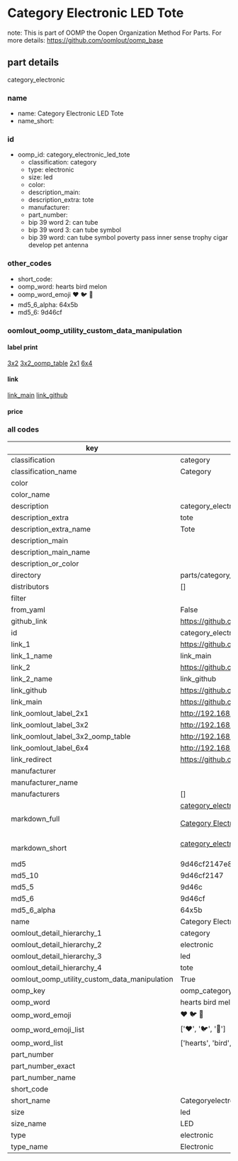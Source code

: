 # Category Electronic LED Tote  

note: This is part of OOMP the Oopen Organization Method For Parts. For more details: https://github.com/oomlout/oomp_base

##  part details
  



category_electronic



### name
* name: Category Electronic LED Tote
* name_short: 
### id
* oomp_id: category_electronic_led_tote
  * classification: category
  * type: electronic
  * size: led
  * color: 
  * description_main: 
  * description_extra: tote
  * manufacturer: 
  * part_number: 
  * bip 39 word 2: can tube
  * bip 39 word 3: can tube symbol
  * bip 39 word: can tube symbol poverty pass inner sense trophy cigar develop pet antenna

### other_codes
* short_code: 
* oomp_word: hearts bird melon
* oomp_word_emoji :hearts: :bird: :melon:
* md5_6_alpha: 64x5b
* md5_6: 9d46cf






### oomlout_oomp_utility_custom_data_manipulation
#### label print
[3x2](http://192.168.1.245:1112/?label=oomp%2064x5b)
[3x2_oomp_table](http://192.168.1.108:1112/?label=oomp%2064x5b)
[2x1](http://192.168.1.242:1112/?label=oomp%2064x5b)
[6x4](http://192.168.1.55:1112/?label=oomp%2064x5b)    

#### link

[link_main](https://github.com/oomlout/oomlout_oomp_version_1_messy/tree/main/parts/category_electronic_led_tote) [link_github](https://github.com/oomlout/oomlout_oomp_version_1_messy/tree/main/parts/category_electronic_led_tote)                             

#### price







### all codes 
| key | value |  
| --- | --- |  
| classification | category |  
| classification_name | Category |  
| color |  |  
| color_name |  |  
| description | category_electronic |  
| description_extra | tote |  
| description_extra_name | Tote |  
| description_main |  |  
| description_main_name |  |  
| description_or_color |   |  
| directory | parts/category_electronic_led_tote |  
| distributors | [] |  
| filter |  |  
| from_yaml | False |  
| github_link | https://github.com/oomlout/oomlout_oomp_part_src/tree/main/parts/category_electronic_led_tote |  
| id | category_electronic_led_tote |  
| link_1 | https://github.com/oomlout/oomlout_oomp_version_1_messy/tree/main/parts/category_electronic_led_tote |  
| link_1_name | link_main |  
| link_2 | https://github.com/oomlout/oomlout_oomp_version_1_messy/tree/main/parts/category_electronic_led_tote |  
| link_2_name | link_github |  
| link_github | https://github.com/oomlout/oomlout_oomp_version_1_messy/tree/main/parts/category_electronic_led_tote |  
| link_main | https://github.com/oomlout/oomlout_oomp_version_1_messy/tree/main/parts/category_electronic_led_tote |  
| link_oomlout_label_2x1 | http://192.168.1.242:1112/?label=oomp%2064x5b |  
| link_oomlout_label_3x2 | http://192.168.1.245:1112/?label=oomp%2064x5b |  
| link_oomlout_label_3x2_oomp_table | http://192.168.1.108:1112/?label=oomp%2064x5b |  
| link_oomlout_label_6x4 | http://192.168.1.55:1112/?label=oomp%2064x5b |  
| link_redirect | https://github.com/oomlout/oomlout_oomp_version_1_messy/tree/main/parts/category_electronic_led_tote |  
| manufacturer |  |  
| manufacturer_name |  |  
| manufacturers | [] |  
| markdown_full | [category_electronic_led_tote](none)<br>[](none)<br>[Category Electronic Led Tote](none)<br><br> |  
| markdown_short | [category_electronic_led_tote](none)<br><br> |  
| md5 | 9d46cf2147e8f879d1d05a91b8fa8107 |  
| md5_10 | 9d46cf2147 |  
| md5_5 | 9d46c |  
| md5_6 | 9d46cf |  
| md5_6_alpha | 64x5b |  
| name | Category Electronic LED Tote |  
| oomlout_detail_hierarchy_1 | category |  
| oomlout_detail_hierarchy_2 | electronic |  
| oomlout_detail_hierarchy_3 | led |  
| oomlout_detail_hierarchy_4 | tote |  
| oomlout_oomp_utility_custom_data_manipulation | True |  
| oomp_key | oomp_category_electronic_led_tote |  
| oomp_word | hearts bird melon |  
| oomp_word_emoji | :hearts: :bird: :melon: |  
| oomp_word_emoji_list | [':hearts:', ':bird:', ':melon:'] |  
| oomp_word_list | ['hearts', 'bird', 'melon'] |  
| part_number |  |  
| part_number_exact |  |  
| part_number_name |  |  
| short_code |  |  
| short_name | Categoryelectronic |  
| size | led |  
| size_name | LED |  
| type | electronic |  
| type_name | Electronic |  
